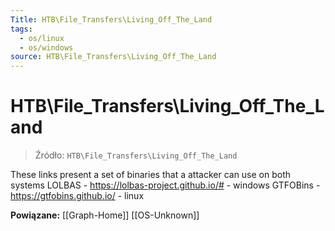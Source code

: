 ```yaml
---
Title: HTB\File_Transfers\Living_Off_The_Land
tags:
  - os/linux
  - os/windows
source: HTB\File_Transfers\Living_Off_The_Land
---
```


# HTB\File_Transfers\Living_Off_The_Land

> Źródło: `HTB\File_Transfers\Living_Off_The_Land`

These links present a set of binaries that a attacker can use on both systems
LOLBAS - https://lolbas-project.github.io/# - windows
GTFOBins - https://gtfobins.github.io/ - linux

**Powiązane:** [[Graph-Home]] [[OS-Unknown]]
